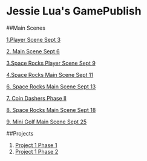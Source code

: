 # Jessie Lua's GamePublish

##Main Scenes

[1.Player Scene Sept 3](coin-dash/player_scene_sept_3/)

[2. Main Scene Sept 6](coin-dash/main_scene_09_04)

[3.Space Rocks Player Scene Sept 9](player_scene_09_09)

[4.Space Rocks Main Scene Sept 11](sr_main_09_11)

[6. Space Rocks Main Scene Sept 13](sr_main_09_13)

[7. Coin Dashers Phase II](coindashers_main_scene_09_16)

[8. Space Rocks Main Scene Sept 18](sr_main_09_18)

[9. Mini Golf Main Scene Sept 25](minigolf_main_scene_09_25)


##Projects

1. [Project 1 Phase 1](coin-dash/main_scene_09_04)
2. [Project 1 Phase 2](coindashers_main_scene)